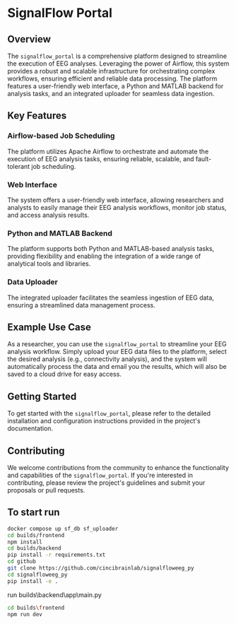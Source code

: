 # SignalFlow Portal

## Overview
The `signalflow_portal` is a comprehensive platform designed to streamline the execution of EEG analyses. Leveraging the power of Airflow, this system provides a robust and scalable infrastructure for orchestrating complex workflows, ensuring efficient and reliable data processing. The platform features a user-friendly web interface, a Python and MATLAB backend for analysis tasks, and an integrated uploader for seamless data ingestion.

## Key Features

<div class="feature">
  <h3>Airflow-based Job Scheduling</h3>
  <p>The platform utilizes Apache Airflow to orchestrate and automate the execution of EEG analysis tasks, ensuring reliable, scalable, and fault-tolerant job scheduling.</p>
</div>

<div class="feature">
  <h3>Web Interface</h3>
  <p>The system offers a user-friendly web interface, allowing researchers and analysts to easily manage their EEG analysis workflows, monitor job status, and access analysis results.</p>
</div>

<div class="feature">
  <h3>Python and MATLAB Backend</h3>
  <p>The platform supports both Python and MATLAB-based analysis tasks, providing flexibility and enabling the integration of a wide range of analytical tools and libraries.</p>
</div>

<div class="feature">
  <h3>Data Uploader</h3>
  <p>The integrated uploader facilitates the seamless ingestion of EEG data, ensuring a streamlined data management process.</p>
</div>

## Example Use Case
As a researcher, you can use the `signalflow_portal` to streamline your EEG analysis workflow. Simply upload your EEG data files to the platform, select the desired analysis (e.g., connectivity analysis), and the system will automatically process the data and email you the results, which will also be saved to a cloud drive for easy access.

## Getting Started
To get started with the `signalflow_portal`, please refer to the detailed installation and configuration instructions provided in the project's documentation.

## Contributing
We welcome contributions from the community to enhance the functionality and capabilities of the `signalflow_portal`. If you're interested in contributing, please review the project's guidelines and submit your proposals or pull requests.

## To start run 
```bash
docker compose up sf_db sf_uploader
cd builds/frontend
npm install
cd builds/backend
pip install -r requirements.txt
cd github
git clone https://github.com/cincibrainlab/signalfloweeg_py
cd signalfloweeg_py
pip install -e .
```

run builds\backend\app\main.py
```bash
cd builds\frontend
npm run dev
```

